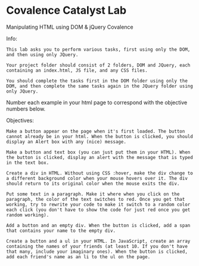# Covalence Catalyst Lab

Manipulating HTML using DOM & jQuery
Covalence

Info:

    This lab asks you to perform various tasks, first using only the DOM, and then using only JQuery.

    Your project folder should consist of 2 folders, DOM and JQuery, each containing an index.html, JS file, and any CSS files.

    You should complete the tasks first in the DOM folder using only the DOM, and then complete the same tasks again in the JQuery folder using only JQuery.

Number each example in your html page to correspond with the objective numbers below.

Objectives:

    Make a button appear on the page when it's first loaded. The button cannot already be in your html. When the button is clicked, you should display an Alert box with any (nice) message.

    Make a button and text box (you can just put them in your HTML). When the button is clicked, display an alert with the message that is typed in the text box.

    Create a div in HTML. Without using CSS :hover, make the div change to a different background color when your mouse hovers over it. The div should return to its original color when the mouse exits the div.

    Put some text in a paragraph. Make it where when you click on the paragraph, the color of the text switches to red. Once you get that working, try to rewrite your code to make it switch to a random color each click (you don't have to show the code for just red once you get random working).

    Add a button and an empty div. When the button is clicked, add a span that contains your name to the empty div.

    Create a button and a ul in your HTML. In JavaScript, create an array containing the names of your friends (at least 10. If you don't have that many, include your imaginary ones). When the button is clicked, add each friend's name as an li to the ul on the page.